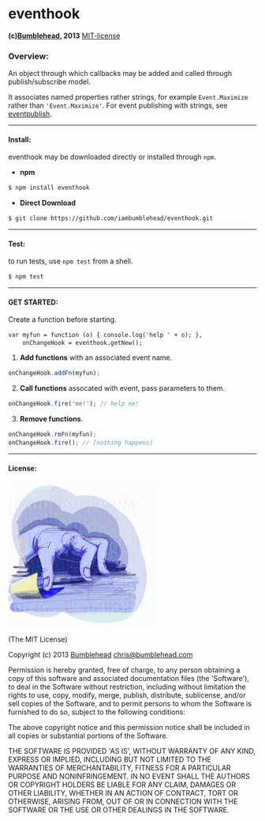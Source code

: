 eventhook
=========
**(c)[Bumblehead][0], 2013** [MIT-license](#license)  

### Overview:

An object through which callbacks may be added and called through publish/subscribe model.

It associates named properties rather strings, for example `Event.Maximize` rather than `'Event.Maximize'`. For event publishing
with strings, see [eventpublish][1].

[0]: http://www.bumblehead.com                            "bumblehead"
[1]: https://github.com/iambumblehead/eventpublish         "eventhook"

---------------------------------------------------------
#### <a id="install"></a>Install:

eventhook may be downloaded directly or installed through `npm`.

 * **npm**   

 ```bash
 $ npm install eventhook
 ```

 * **Direct Download**
 
 ```bash  
 $ git clone https://github.com/iambumblehead/eventhook.git
 ```

---------------------------------------------------------
#### <a id="test"></a>Test:

 to run tests, use `npm test` from a shell.

 ```bash
 $ npm test
 ```

---------------------------------------------------------
#### <a id="get-started">GET STARTED:

Create a function before starting.

```
var myfun = function (o) { console.log('help ' + o); },
    onChangeHook = eventhook.getNew();
```

 1. **Add functions** with an associated event name.

 ```javascript
 onChangeHook.addFn(myfun);
 ```

 2. **Call functions** assocated with event, pass parameters to them.

 ```javascript
 onChangeHook.fire('me!'); // help me!
 ```

 3. **Remove functions**.

 ```javascript
 onChangeHook.rmFn(myfun);
 onChangeHook.fire(); // [nothing happens]
 ```

---------------------------------------------------------
#### <a id="license">License:

 ![scrounge](http://github.com/iambumblehead/scroungejs/raw/master/img/hand.png) 

(The MIT License)

Copyright (c) 2013 [Bumblehead][0] <chris@bumblehead.com>

Permission is hereby granted, free of charge, to any person obtaining a copy of this software and associated documentation files (the 'Software'), to deal in the Software without restriction, including without limitation the rights to use, copy, modify, merge, publish, distribute, sublicense, and/or sell copies of the Software, and to permit persons to whom the Software is furnished to do so, subject to the following conditions:

The above copyright notice and this permission notice shall be included in all copies or substantial portions of the Software.

THE SOFTWARE IS PROVIDED 'AS IS', WITHOUT WARRANTY OF ANY KIND, EXPRESS OR IMPLIED, INCLUDING BUT NOT LIMITED TO THE WARRANTIES OF MERCHANTABILITY, FITNESS FOR A PARTICULAR PURPOSE AND NONINFRINGEMENT. IN NO EVENT SHALL THE AUTHORS OR COPYRIGHT HOLDERS BE LIABLE FOR ANY CLAIM, DAMAGES OR OTHER LIABILITY, WHETHER IN AN ACTION OF CONTRACT, TORT OR OTHERWISE, ARISING FROM, OUT OF OR IN CONNECTION WITH THE SOFTWARE OR THE USE OR OTHER DEALINGS IN THE SOFTWARE.
